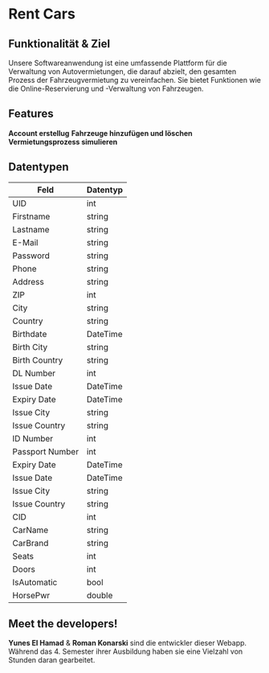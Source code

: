 # Rent Cars

## Funktionalität & Ziel 

Unsere Softwareanwendung ist eine umfassende Plattform für die Verwaltung von Autovermietungen, die darauf abzielt, den gesamten Prozess der Fahrzeugvermietung zu vereinfachen. Sie bietet Funktionen wie die Online-Reservierung und -Verwaltung von Fahrzeugen.

## Features

**Account erstellug**
**Fahrzeuge hinzufügen und löschen**
**Vermietungsprozess simulieren**

## Datentypen

| **Feld**          | **Datentyp**  |
|-------------------|---------------|
| UID               | int           |
| Firstname         | string        |
| Lastname          | string        |
| E-Mail            | string        |
| Password          | string        |
| Phone             | string        |
| Address           | string        |
| ZIP               | int           |
| City              | string        |
| Country           | string        |
| Birthdate         | DateTime      |
| Birth City        | string        |
| Birth Country     | string        |
| DL Number         | int           |
| Issue Date        | DateTime      |
| Expiry Date       | DateTime      |
| Issue City        | string        |
| Issue Country     | string        |
| ID Number         | int           |
| Passport Number   | int           |
| Expiry Date       | DateTime      |
| Issue Date        | DateTime      |
| Issue City        | string        |
| Issue Country     | string        |
| CID               | int           |
| CarName           | string        |
| CarBrand          | string        |
| Seats             | int           |
| Doors             | int           |
| IsAutomatic       | bool          |
| HorsePwr          | double        |

## Meet the developers!

**Yunes El Hamad** & **Roman Konarski** sind die entwickler dieser Webapp. Während das 4. Semester ihrer Ausbildung haben sie eine Vielzahl von Stunden daran gearbeitet. 